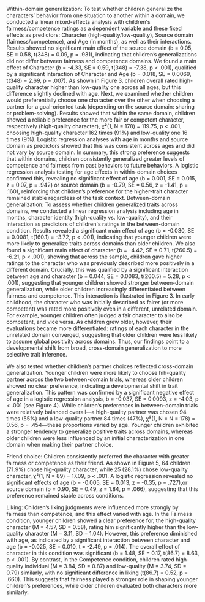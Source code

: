 Within-domain generalization: To test whether children generalize the characters’ behavior from one situation to another within a domain, we conducted a linear mixed-effects analysis with children's fairness/competence ratings as a dependent variable and these fixed effects as predictors: Character (high-quality/low-quality), Source domain (fairness/competence), and Age (in months), as well as their interactions.
Results showed no significant main effect of the source domain (b = 0.05, SE = 0.58, t(348) = 0.09, p = .931), indicating that children’s generalizations did not differ between fairness and competence domains. We found a main effect of Character (b = -4.33, SE = 0.59, t(348) = -7.38, p < .001), qualified by a significant interaction of Character and Age (b = 0.018, SE = 0.0069, t(348) = 2.69, p = .007). As shown in Figure 3, children overall rated high-quality character higher than low-quality one across all ages, but this difference slightly declined with age.
Next, we examined whether children would preferentially choose one character over the other when choosing a partner for a goal-oriented task (depending on the source domain: sharing or problem-solving). Results showed that within the same domain, children showed a reliable preference for the more fair or competent character, respectively (high-quality character), χ²(1, N = 178) = 119.75, p < .001, choosing high-quality character 162 times (91%) and low-quality one 16 times (9%). Logistic regression analyses with age in months and source domain as predictors showed that this was consistent across ages and did not vary by source domain. In summary, this strong preference suggests that within domains, children consistently generalized greater levels of competence and fairness from past behaviors to future behaviors. A logistic regression analysis testing for age effects in within-domain choices confirmed this, revealing no significant effect of age (b = 0.001, SE = 0.015, z = 0.07, p = .942) or source domain (b = -0.79, SE = 0.56, z = -1.41, p = .160), reinforcing that children’s preference for the higher-trait character remained stable regardless of the task context.
Between-domain generalization: To assess whether children generalized traits across domains, we conducted a linear regression analysis including age in months, character identity (high-quality vs. low-quality), and their interaction as predictors of children's ratings in the between-domain condition. Results revealed a significant main effect of age (b = -0.030, SE = 0.0081, t(160.1) = -3.72, p < .001), indicating that younger children were more likely to generalize traits across domains than older children. We also found a significant main effect of character (b = -4.42, SE = 0.71, t(260.5) = -6.21, p < .001), showing that across the sample, children gave higher ratings to the character who was previously described more positively in a different domain. Crucially, this was qualified by a significant interaction between age and character (b = 0.044, SE = 0.0083, t(260.5) = 5.28, p < .001), suggesting that younger children showed stronger between-domain generalization, while older children increasingly differentiated between fairness and competence.
This interaction is illustrated in Figure 3. In early childhood, the character who was initially described as fairer (or more competent) was rated more positively even in a different, unrelated domain. For example, younger children often judged a fair character to also be competent, and vice versa. As children grew older, however, their evaluations became more differentiated: ratings of each character in the unrelated domain converged, suggesting that older children were less likely to assume global positivity across domains. Thus, our findings point to a developmental shift from broad, cross-domain generalization to more selective trait inference.


  
We also tested whether children’s partner choices reflected cross-domain generalization. Younger children were more likely to choose hih-quality partner across the two between-domain trials, whereas older children showed no clear preference, indicating a developmental shift in trait generalization. This pattern was confirmed by a significant negative effect of age in a logistic regression analysis, b = -0.037, SE = 0.0093, z = -4.03, p < .001  (see Figure 4). While children’s preferences in between-domain trials were relatively balanced overall—a high-quality partner was chosen 94 times (55%) and a low-quality partner 84 times (47%), χ²(1, N = N = 178) = 0.56, p = .454—these proportions varied by age. Younger children exhibited a stronger tendency to generalize positive traits across domains, whereas older children were less influenced by an initial characterization in one domain when making their partner choice.


Friend choice: Children consistently preferred the character with greater fairness or competence as their friend. As shown in Figure 5, 64 children (71.9%) chose hig-quality character, while 25 (28.1%) chose low-quality character, χ²(1, N = 89) = 17.09, p < .001. A logistic regression revealed no significant effects of age (b = -0.005, SE = 0.013, z = -0.35, p = .727),or source domain (b = 0.90, SE = 0.49, z = 1.84, p = .066), suggesting that this preference remained stable across conditions.


 
Liking: Children’s liking judgments were influenced more strongly by fairness than competence, and this effect varied with age. In the Fairness condition, younger children showed a clear preference for, the high-quality character (M = 4.57, SD = 0.58), rating him significantly higher than the low-quality character (M = 3.11, SD = 1.04). However, this preference diminished with age, as indicated by a significant interaction between character and age (b = -0.025, SE = 0.010, t = -2.49, p = .014). The overall effect of character in this condition was significant (b = 1.48, SE = 0.17, t(86.7) = 8.63, p < .001). By contrast, in the Competence condition, children rated high-quality individual (M = 3.84, SD = 0.87) and low-quality (M = 3.74, SD = 0.79) similarly, with no significant difference in liking (t(86.7) = 0.52, p = .660). This suggests that fairness played a stronger role in shaping younger children’s preferences, while older children evaluated both characters more similarly.
